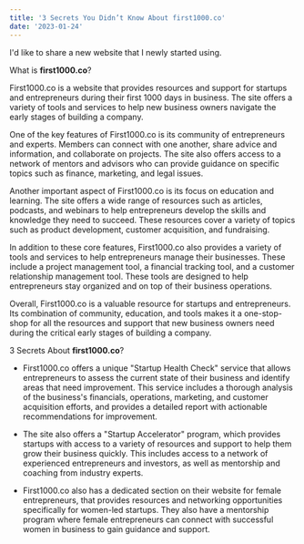 ```yaml
---
title: '3 Secrets You Didn’t Know About first1000.co'
date: '2023-01-24'
---
```


I'd like to share a new website that I newly started using.

What is **first1000.co**?

First1000.co is a website that provides resources and support for startups and entrepreneurs during their first 1000 days in business. The site offers a variety of tools and services to help new business owners navigate the early stages of building a company.

One of the key features of First1000.co is its community of entrepreneurs and experts. Members can connect with one another, share advice and information, and collaborate on projects. The site also offers access to a network of mentors and advisors who can provide guidance on specific topics such as finance, marketing, and legal issues.

Another important aspect of First1000.co is its focus on education and learning. The site offers a wide range of resources such as articles, podcasts, and webinars to help entrepreneurs develop the skills and knowledge they need to succeed. These resources cover a variety of topics such as product development, customer acquisition, and fundraising.

In addition to these core features, First1000.co also provides a variety of tools and services to help entrepreneurs manage their businesses. These include a project management tool, a financial tracking tool, and a customer relationship management tool. These tools are designed to help entrepreneurs stay organized and on top of their business operations.

Overall, First1000.co is a valuable resource for startups and entrepreneurs. Its combination of community, education, and tools makes it a one-stop-shop for all the resources and support that new business owners need during the critical early stages of building a company.

3 Secrets About **first1000.co**?

- First1000.co offers a unique "Startup Health Check" service that allows entrepreneurs to assess the current state of their business and identify areas that need improvement. This service includes a thorough analysis of the business's financials, operations, marketing, and customer acquisition efforts, and provides a detailed report with actionable recommendations for improvement.

- The site also offers a "Startup Accelerator" program, which provides startups with access to a variety of resources and support to help them grow their business quickly. This includes access to a network of experienced entrepreneurs and investors, as well as mentorship and coaching from industry experts.

- First1000.co also has a dedicated section on their website for female entrepreneurs, that provides resources and networking opportunities specifically for women-led startups. They also have a mentorship program where female entrepreneurs can connect with successful women in business to gain guidance and support.